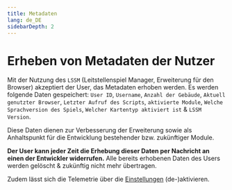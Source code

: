 ```yaml
---
title: Metadaten
lang: de_DE
sidebarDepth: 2
---
```


# Erheben von Metadaten der Nutzer

Mit der Nutzung des `LSSM` (Leitstellenspiel Manager, Erweiterung für den Browser) akzeptiert der User, das Metadaten erhoben werden. Es werden folgende Daten gespeichert: `User ID`, `Username`, `Anzahl der Gebäude`, `Aktuell genutzter Browser`, `Letzter Aufruf des Scripts`, `aktivierte Module`, `Welche Sprachversion des Spiels`, `Welcher Kartentyp aktiviert ist` & `LSSM Version`.

Diese Daten dienen zur Verbesserung der Erweiterung sowie als Anhaltspunkt für die Entwicklung bestehender bzw. zukünftiger Module.

**Der User kann jeder Zeit die Erhebung dieser Daten per Nachricht an einen der Entwickler widerrufen.** Alle bereits erhobenen Daten des Users werden gelöscht & zukünftig nicht mehr übertragen.

Zudem lässt sich die Telemetrie über die [Einstellungen](settings.md) (de-)aktivieren.
